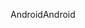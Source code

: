 <span data-ttu-id="1eecf-101">Android</span><span class="sxs-lookup"><span data-stu-id="1eecf-101">Android</span></span>